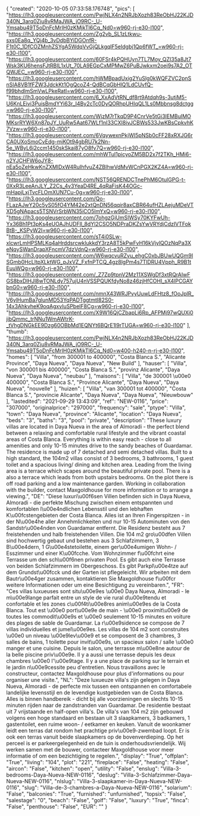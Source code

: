 {
"created": "2020-10-05 07:33:58.176748",
"pics": [
"https://lh3.googleusercontent.com/PwjNLX4n2NRJbXozh83ReObHJ22KJD340N_3arq0Zju8vRMaJWA_jO9RC-_U-Ymsabu49T5oDnFcMrIH0zKMjkTl6Cq_Nd0=w960-rj-e30-l100",
"https://lh3.googleusercontent.com/Zg2vb_SL1zLtkwu-sxs0Ea8q_YQj4b_3vDdbBYiDGOnfR-F1t0C_1DfCOZMnhZSYgA5WdqVvGjQLkgqIF5eIdgbj1Qp6fWT_=w960-rj-e30-l100",
"https://lh3.googleusercontent.com/60FSr4kPQHUyn7TL7Moy_QZI35a8Jt7Wsk3KU6hensFJtRBIL1xUt_70LA9EGpCxMPMwZ6PuBJwkxm2oej9s7A2_OTQWJEC_=w960-rj-e30-l100",
"https://lh3.googleusercontent.com/hWMBpadUxig2YuSlg0kWQFZVC2pnSnSlA8VB1fFZW3JdckKt1OgQcoZ4-QdBCqGbHlQ1LdCUvfQ-f99bhdlmSmVwLPkeRatI=w960-rj-e30-l100",
"https://lh3.googleusercontent.com/6_XxAdVtRN_df8rt9Atdqh9s-3utjM5-U6KnLEivi3PuisBmdYYi63r_I4By2cTc0DyQORhpUHIqQL1Ls0Mbbnsg8dctgg=w960-rj-e30-l100",
"https://lh3.googleusercontent.com/WjzM7rTkqD9P4CnrVe5tGi3lEMBuIMOMKsrRYW6Xn87pJY_UuRw5Aat67WLf1nI33CXI8ivJCBWs533JwKBsCpkvhK7Vzw=w960-rj-e30-l100",
"https://lh3.googleusercontent.com/6VqywexnPkjWI5pNSb0cFF28xRXJG6rCA0UXoSmoCvEdg-mjKOt94gbRU7k2Nn-5e_WByL6j2ccm1450skSkai87yO8fv7Q=w960-rj-e30-l100",
"https://lh3.googleusercontent.com/mhWTuI1picyoZM5BD2x7f2TKh_HMi6-n2YJCHFW6oJY8-nEa5oZeHkwKnZXMIDxW4RuIhfvuZ4ZBlhwVdMvWCnPGX2KZ4A=w960-rj-e30-l100",
"https://lh3.googleusercontent.com/NST56QRENDCTnePhM6OtulGPG-t-0XxR3LeeAnJLY_Z2Cs_4v3YeaD4RE_4qRaFisK44OGc-mHapjLxjTvcFLOmXUN7Cu-0g=w960-rj-e30-l100",
"https://lh3.googleusercontent.com/Qo-FLazAJwY20c5yS05fO4YM42e2xtQnDN56qqir8axCBR64ufHZLAejuMDeVTXD5gNApacs5TSNVrSrbWN35iCO5lmYxQ=w960-rj-e30-l100",
"https://lh3.googleusercontent.com/7ohgzGjUmSIWSy70KYFwUh-Yx36Bh1Pt3pKs4eUOAJhUDFll_8dYl2CSO5NDPraDKZsYwVRYdjCdzIVTFokBtB-_KSPyW2I=w960-rj-e30-l100",
"https://lh3.googleusercontent.com/sT4i0SLw-xlcwrLmHPSMLKq4aHrddsrcwklukkdY3rzA8T5kPwFvH16kVjylQOzNqPa3XeNqySWanDrapXFncmV7dzVdnQ=w960-rj-e30-l100",
"https://lh3.googleusercontent.com/W6wqcvuRZvu_ehgC0xbJBUwUQGm9ISGmb0HcLltpXLktWG_pJxVZ_FxfnPTCQ_4gz8lgPm4s7TlDRU4Vpph_R9B1tEuuWQg=w960-rj-e30-l100",
"https://lh3.googleusercontent.com/_Z7Zp9tpnV2Mz11XSWgDf3xtRQrAIwFGS8bxDlHJl8wTONLdy757ujU4nVSSPQUKfdyNo8z46zjHfCOHI_sX4lPCGAYbnG0=w960-rj-e30-l100",
"https://lh3.googleusercontent.com/nmnX43WRJPvyUuwLdFHtz8_fOoJplR_V6ylHumBa7glunMD53YqPADTggtmtI82S0-14x3AhkvheK9oqAgxvIuSPbelF8Cg=w960-rj-e30-l100",
"https://lh3.googleusercontent.com/X9W16QjCZbapLi6Rp_AFPMj97wQUXi0jibQmmc_trNNu1WmAWtrK-_tVhgDNGkEE9Dzg60OBbMd1EQNYt6BQrE1l9rTUGA=w960-rj-e30-l100"
],
"thumb": "https://lh3.googleusercontent.com/PwjNLX4n2NRJbXozh83ReObHJ22KJD340N_3arq0Zju8vRMaJWA_jO9RC-_U-Ymsabu49T5oDnFcMrIH0zKMjkTl6Cq_Nd0=w400-h240-n-rj-e30-l100",
"homes": [
"Villa",
"from 300001 to 400000",
"Costa Blanca S.",
"Alicante Province",
"Daya Nueva",
"Daya Nueva",
"New Build"
],
"hauser": [
"Villa",
"von 300001 bis 400000",
"Costa Blanca S.",
"provinz Alicante",
"Daya Nueva",
"Daya Nueva",
"neubau"
],
"maisons": [
"Villa",
"de 300001 \u00e0 400000",
"Costa Blanca S.",
"Province Alicante",
"Daya Nueva",
"Daya Nueva",
"nouvelle"
],
"huizen": [
"Villa",
"van 300001 tot 400000",
"Costa Blanca S.",
"provincie Alicante",
"Daya Nueva",
"Daya Nueva",
"Nieuwbouw"
],
"lastedited": "2021-09-29 13:43:09",
"ref": "NEW-0116",
"price": "307000",
"originalprice": "297000",
"frequency": "sale",
"ptype": "Villa",
"town": "Daya Nueva",
"province": "Alicante",
"location": "Daya Nueva",
"beds": "3",
"baths": "3",
"pool": "private",
"description": "These luxury villas are located in Daya Nueva in the area of Almoradi - the perfect blend between a relaxing and comfortable rural lifestyle and the vibrant coastal areas of Costa Blanca. Everything is within easy reach - close to all amenities and only 10-15 minutes drive to the sandy beaches of Guardamar. The residence is made up of 7 detached and semi detached villas. Built to a high standard, the 104m2 villas consist of 3 bedrooms, 3 bathrooms, 1 guest toilet and a spacious living/ dining and kitchen area. Leading from the living area is a terrace which scapes around the beautiful private pool. There is a also a terrace which leads from both upstairs bedrooms. On the plot there is off road parking and a low maintenance garden. Working in collaboration with the builder, contact Maxgoldhouse for more information or to arrange a viewing.",
"DE": "Diese luxuri\u00f6sen Villen befinden sich in Daya Nueva, Almoradi - die perfekte Mischung zwischen einem entspannten und komfortablen l\u00e4ndlichen Lebensstil und den lebhaften K\u00fcstengebieten der Costa Blanca. Alles ist an Ihren Fingerspitzen - in der N\u00e4he aller Annehmlichkeiten und nur 10-15 Autominuten von den Sandstr\u00e4nden von Guardamar entfernt. Die Residenz besteht aus 7 freistehenden und halb freistehenden Villen. Die 104 m2 gro\u00dfen Villen sind hochwertig gebaut und bestehen aus 3 Schlafzimmern, 3 B\u00e4dern, 1 G\u00e4stetoilette, einem ger\u00e4umigen Wohn- / Esszimmer und einer K\u00fcche. Vom Wohnzimmer f\u00fchrt eine Terrasse um den sch\u00f6nen privaten Pool. Es gibt auch eine Terrasse von beiden Schlafzimmern im Obergeschoss. Es gibt Parkpl\u00e4tze auf dem Grundst\u00fcck und der Garten ist pflegeleicht. Wir arbeiten mit dem Bautr\u00e4ger zusammen, kontaktieren Sie Maxgoldhouse f\u00fcr weitere Informationen oder um eine Besichtigung zu vereinbaren.",
"FR": "Ces villas luxueuses sont situ\u00e9es \u00e0 Daya Nueva, Almoradi - le m\u00e9lange parfait entre un style de vie rural d\u00e9tendu et confortable et les zones c\u00f4ti\u00e8res anim\u00e9es de la Costa Blanca. Tout est \u00e0 port\u00e9e de main - \u00e0 proximit\u00e9 de toutes les commodit\u00e9s et \u00e0 seulement 10-15 minutes en voiture des plages de sable de Guardamar. La r\u00e9sidence se compose de 7 villas individuelles et jumel\u00e9es. Les villas de 104 m2 sont construites \u00e0 un niveau \u00e9lev\u00e9 et se composent de 3 chambres, 3 salles de bains, 1 toilette pour invit\u00e9s, un spacieux salon / salle \u00e0 manger et une cuisine. Depuis le salon, une terrasse m\u00e8ne autour de la belle piscine priv\u00e9e. Il y a aussi une terrasse depuis les deux chambres \u00e0 l'\u00e9tage. Il y a une place de parking sur le terrain et le jardin n\u00e9cessite peu d'entretien. Nous travaillons avec le constructeur, contactez Maxgoldhouse pour plus d'informations ou pour organiser une visite.",
"NL": "Deze luxueuze villa's zijn gelegen in Daya Nueva, Almoradi - de perfecte mix tussen een ontspannen en comfortabele landelijke levensstijl en de levendige kustgebieden van de Costa Blanca. Alles is binnen handbereik - dicht bij alle voorzieningen en slechts 10-15 minuten rijden naar de zandstranden van Guardamar. De residentie bestaat uit 7 vrijstaande en half-open villa's. De villa's van 104 m2 zijn gebouwd volgens een hoge standaard en bestaan uit 3 slaapkamers, 3 badkamers, 1 gastentoilet, een ruime woon- / eetkamer en keuken. Vanuit de woonkamer leidt een terras dat rondom het prachtige priv\u00e9-zwembad loopt. Er is ook een terras vanuit beide slaapkamers op de bovenverdieping. Op het perceel is er parkeergelegenheid en de tuin is onderhoudsvriendelijk. Wij werken samen met de bouwer, contacteer Maxgoldhouse voor meer informatie of om een bezichtiging te regelen.",
"display": "True",
"offplan": "True",
"living": "104",
"plot": "221",
"fireplace": "False",
"heating": "False",
"aircon": "False",
"kitchen": "open",
"utility": "False",
"enslug": "Villa-3-bedrooms-Daya-Nueva-NEW-0116",
"deslug": "Villa-3-Schlafzimmer-Daya-Nueva-NEW-0116",
"nlslug": "Villa-3-slaapkamer-in-Daya-Nueva-NEW-0116",
"slug": "Villa-de-3-chambres-a-Daya-Nueva-NEW-0116",
"solarium": "False",
"balconies": "True",
"furnished": "unfurnished",
"topsix": "False",
"salestage": "0",
"beach": "False",
"golf": "False",
"luxury": "True",
"finca": "False",
"penthouse": "False",
"EUR": ""
}